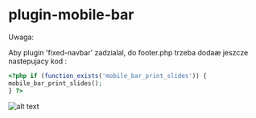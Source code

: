 # plugin-mobile-bar

Uwaga:

Aby plugin 'fixed-navbar' zadzialal, do footer.php trzeba dodaæ jeszcze nastepujacy kod :

```php
<?php if (function_exists('mobile_bar_print_slides')) { 
mobile_bar_print_slides();
} ?>

```

![alt text](https://piotrdeja.pl/mobile-bar.jpg)
